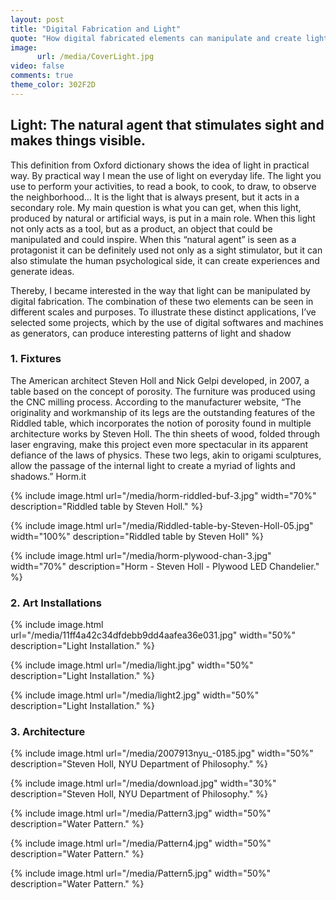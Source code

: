 ```yaml
---
layout: post
title: "Digital Fabrication and Light"
quote: "How digital fabricated elements can manipulate and create light effects."
image:
      url: /media/CoverLight.jpg
video: false
comments: true
theme_color: 302F2D
---
```

## Light: The natural agent that stimulates sight and makes things visible. 

This definition from Oxford dictionary shows the idea of light in practical way. By practical way I mean the use of light on everyday life. The light you use to perform your activities, to read a book, to cook, to draw, to observe the neighborhood… It is the light that is always present, but it acts in a secondary role. My main question is what you can get, when this light, produced by natural or artificial ways, is put in a main role. When this light not only acts as a tool, but as a product, an object that could be manipulated and could inspire. When this “natural agent” is seen as a protagonist it can be definitely used not only as a sight stimulator, but it can also stimulate the human psychological side, it can create experiences and generate ideas.

Thereby, I became interested in the way that light can be manipulated by digital fabrication. The combination of these two elements can be seen in different scales and purposes. To illustrate these distinct applications, I’ve selected some projects, which by the use of digital softwares and machines as generators, can produce interesting patterns of light and shadow 

### 1.	Fixtures

The American architect Steven Holl and Nick Gelpi developed, in 2007, a table based on the concept of porosity. The furniture was produced using the CNC milling process.
According to the manufacturer website, “The originality and workmanship of its legs are the outstanding features of the Riddled table, which incorporates the notion of porosity found in multiple architecture works by Steven Holl. The thin sheets of wood, folded through laser engraving, make this project even more spectacular in its apparent defiance of the laws of physics. These two legs, akin to origami sculptures, allow the passage of the internal light to create a myriad of lights and shadows.” Horm.it

{% include image.html url="/media/horm-riddled-buf-3.jpg" width="70%" description="Riddled table by Steven Holl." %}

{% include image.html url="/media/Riddled-table-by-Steven-Holl-05.jpg" width="100%" description="Riddled table by Steven Holl" %}

{% include image.html url="/media/horm-plywood-chan-3.jpg" width="70%" description="Horm - Steven Holl - Plywood LED Chandelier." %}

### 2.	Art Installations

{% include image.html url="/media/11ff4a42c34dfdebb9dd4aafea36e031.jpg" width="50%" description="Light Installation." %}

{% include image.html url="/media/light.jpg" width="50%" description="Light Installation." %}

{% include image.html url="/media/light2.jpg" width="50%" description="Light Installation." %}

### 3.	Architecture

{% include image.html url="/media/2007913nyu_-0185.jpg" width="50%" description="Steven Holl, NYU Department of Philosophy." %}

{% include image.html url="/media/download.jpg" width="30%" description="Steven Holl, NYU Department of Philosophy." %}



{% include image.html url="/media/Pattern3.jpg" width="50%" description="Water Pattern." %}

{% include image.html url="/media/Pattern4.jpg" width="50%" description="Water Pattern." %}

{% include image.html url="/media/Pattern5.jpg" width="50%" description="Water Pattern." %}
